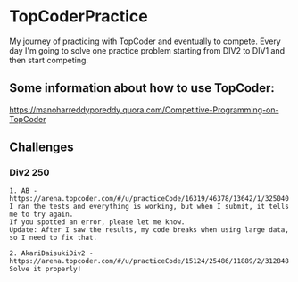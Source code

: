 # TopCoderPractice
My journey of practicing with TopCoder and eventually to compete.
Every day I'm going to solve one practice problem starting from DIV2 to DIV1 and then start competing.

## Some information about how to use TopCoder:
https://manoharreddyporeddy.quora.com/Competitive-Programming-on-TopCoder


## Challenges


### Div2 250
	1. AB - https://arena.topcoder.com/#/u/practiceCode/16319/46378/13642/1/325040
	I ran the tests and everything is working, but when I submit, it tells me to try again.
	If you spotted an error, please let me know.
	Update: After I saw the results, my code breaks when using large data, so I need to fix that. 
	
	2. AkariDaisukiDiv2 - https://arena.topcoder.com/#/u/practiceCode/15124/25486/11889/2/312848
	Solve it properly!
